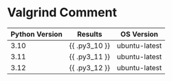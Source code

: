 # Valgrind Comment

| Python Version  | Results         | OS Version    |
| --------------- | --------------- | ------------- |
| 3.10            | {{ .py3_10 }}   | ubuntu-latest |
| 3.11            | {{ .py3_11 }}   | ubuntu-latest |
| 3.12            | {{ .py3_12 }}   | ubuntu-latest |
